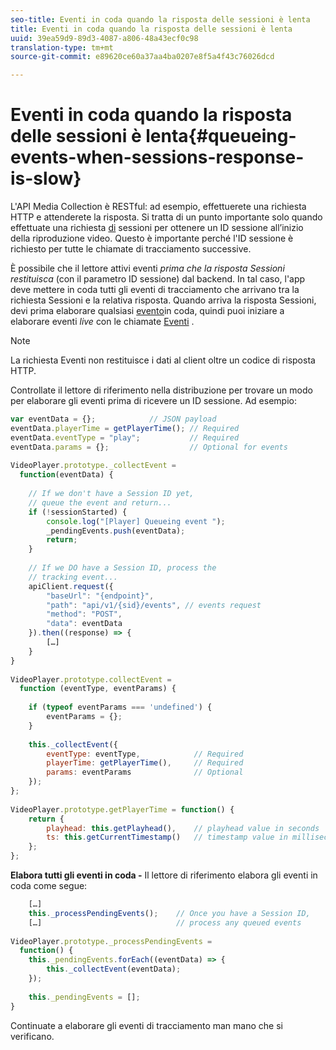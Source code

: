```yaml
---
seo-title: Eventi in coda quando la risposta delle sessioni è lenta
title: Eventi in coda quando la risposta delle sessioni è lenta
uuid: 39ea59d9-89d3-4087-a806-48a43ecf0c98
translation-type: tm+mt
source-git-commit: e89620ce60a37aa4ba0207e8f5a4f43c76026dcd

---
```



# Eventi in coda quando la risposta delle sessioni è lenta{#queueing-events-when-sessions-response-is-slow}

L'API Media Collection è RESTful: ad esempio, effettuerete una richiesta HTTP e attenderete la risposta. Si tratta di un punto importante solo quando effettuate una richiesta [di](/help/media-collection-api/mc-api-ref/mc-api-sessions-req.md) sessioni per ottenere un ID sessione all’inizio della riproduzione video. Questo è importante perché l'ID sessione è richiesto per tutte le chiamate di tracciamento successive.

È possibile che il lettore attivi eventi _prima che la risposta Sessioni restituisca_ (con il parametro ID sessione) dal backend. In tal caso, l'app deve mettere in coda tutti gli eventi di tracciamento che arrivano tra la richiesta [](/help/media-collection-api/mc-api-ref/mc-api-sessions-req.md) Sessioni e la relativa risposta. Quando arriva la risposta Sessioni, devi prima elaborare qualsiasi [evento](/help/media-collection-api/mc-api-ref/mc-api-events-req.md)in coda, quindi puoi iniziare a elaborare eventi _live_ con le chiamate [Eventi](/help/media-collection-api/mc-api-ref/mc-api-events-req.md) .

>[!NOTE]
>
>La richiesta [](/help/media-collection-api/mc-api-ref/mc-api-events-req.md) Eventi non restituisce i dati al client oltre un codice di risposta HTTP.

Controllate il lettore di riferimento nella distribuzione per trovare un modo per elaborare gli eventi prima di ricevere un ID sessione. Ad esempio:

```js
var eventData = {};            // JSON payload 
eventData.playerTime = getPlayerTime(); // Required 
eventData.eventType = "play";           // Required 
eventData.params = {};                  // Optional for events 
 
VideoPlayer.prototype._collectEvent =  
  function(eventData) { 
 
    // If we don't have a Session ID yet,  
    // queue the event and return... 
    if (!sessionStarted) { 
        console.log("[Player] Queueing event "); 
        _pendingEvents.push(eventData); 
        return; 
    } 
 
    // If we DO have a Session ID, process the 
    // tracking event...     
    apiClient.request({ 
        "baseUrl": "{endpoint}", 
        "path": "api/v1/{sid}/events", // events request 
        "method": "POST", 
        "data": eventData 
    }).then((response) => {   
        […] 
    } 
} 
 
VideoPlayer.prototype.collectEvent =  
  function (eventType, eventParams) { 
         
    if (typeof eventParams === 'undefined') {   
        eventParams = {}; 
    } 
 
    this._collectEvent({                   
        eventType: eventType,            // Required 
        playerTime: getPlayerTime(),     // Required 
        params: eventParams              // Optional  
    });                                    
}; 
 
VideoPlayer.prototype.getPlayerTime = function() { 
    return { 
        playhead: this.getPlayhead(),    // playhead value in seconds 
        ts: this.getCurrentTimestamp()   // timestamp value in milliseconds 
    }; 
};
```

**Elabora tutti gli eventi in coda -** Il lettore di riferimento elabora gli eventi in coda come segue:

```js
    […] 
    this._processPendingEvents();    // Once you have a Session ID, 
    […]                              // process any queued events 
 
VideoPlayer.prototype._processPendingEvents =  
  function() { 
    this._pendingEvents.forEach((eventData) => { 
        this._collectEvent(eventData); 
    }); 
 
    this._pendingEvents = []; 
}
```

Continuate a elaborare gli eventi di tracciamento man mano che si verificano.
